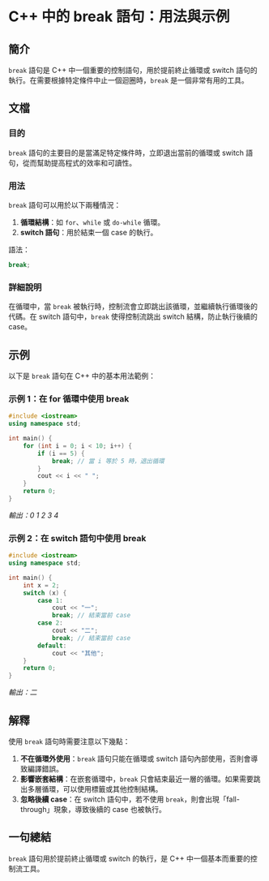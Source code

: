 <!--
Meta Description: # C++ 中的 break 語句：用法與示例 ## 簡介 `break` 語句是 C++ 中一個重要的控制語句，用於提前終止循環或 switch 語句的執行。在需要根據特定條件中止一個迴圈時，`break` 是一個非常有用的工具。 ## 文檔 ### 目的 `break` 語句的主要目的是當滿足特...
Meta Keywords: break, switch, case, int, cout
-->

# C++ 中的 break 語句：用法與示例

## 簡介
`break` 語句是 C++ 中一個重要的控制語句，用於提前終止循環或 switch 語句的執行。在需要根據特定條件中止一個迴圈時，`break` 是一個非常有用的工具。

## 文檔
### 目的
`break` 語句的主要目的是當滿足特定條件時，立即退出當前的循環或 switch 語句，從而幫助提高程式的效率和可讀性。

### 用法
`break` 語句可以用於以下兩種情況：
1. **循環結構**：如 `for`、`while` 或 `do-while` 循環。
2. **switch 語句**：用於結束一個 case 的執行。

語法：
```cpp
break;
```

### 詳細說明
在循環中，當 `break` 被執行時，控制流會立即跳出該循環，並繼續執行循環後的代碼。在 switch 語句中，`break` 使得控制流跳出 switch 結構，防止執行後續的 case。

## 示例
以下是 `break` 語句在 C++ 中的基本用法範例：

### 示例 1：在 for 循環中使用 break
```cpp
#include <iostream>
using namespace std;

int main() {
    for (int i = 0; i < 10; i++) {
        if (i == 5) {
            break; // 當 i 等於 5 時，退出循環
        }
        cout << i << " ";
    }
    return 0;
}
```
*輸出：0 1 2 3 4*

### 示例 2：在 switch 語句中使用 break
```cpp
#include <iostream>
using namespace std;

int main() {
    int x = 2;
    switch (x) {
        case 1:
            cout << "一";
            break; // 結束當前 case
        case 2:
            cout << "二";
            break; // 結束當前 case
        default:
            cout << "其他";
    }
    return 0;
}
```
*輸出：二*

## 解釋
使用 `break` 語句時需要注意以下幾點：
1. **不在循環外使用**：`break` 語句只能在循環或 switch 語句內部使用，否則會導致編譯錯誤。
2. **影響嵌套結構**：在嵌套循環中，`break` 只會結束最近一層的循環。如果需要跳出多層循環，可以使用標籤或其他控制結構。
3. **忽略後續 case**：在 switch 語句中，若不使用 `break`，則會出現「fall-through」現象，導致後續的 case 也被執行。

## 一句總結
`break` 語句用於提前終止循環或 switch 的執行，是 C++ 中一個基本而重要的控制流工具。